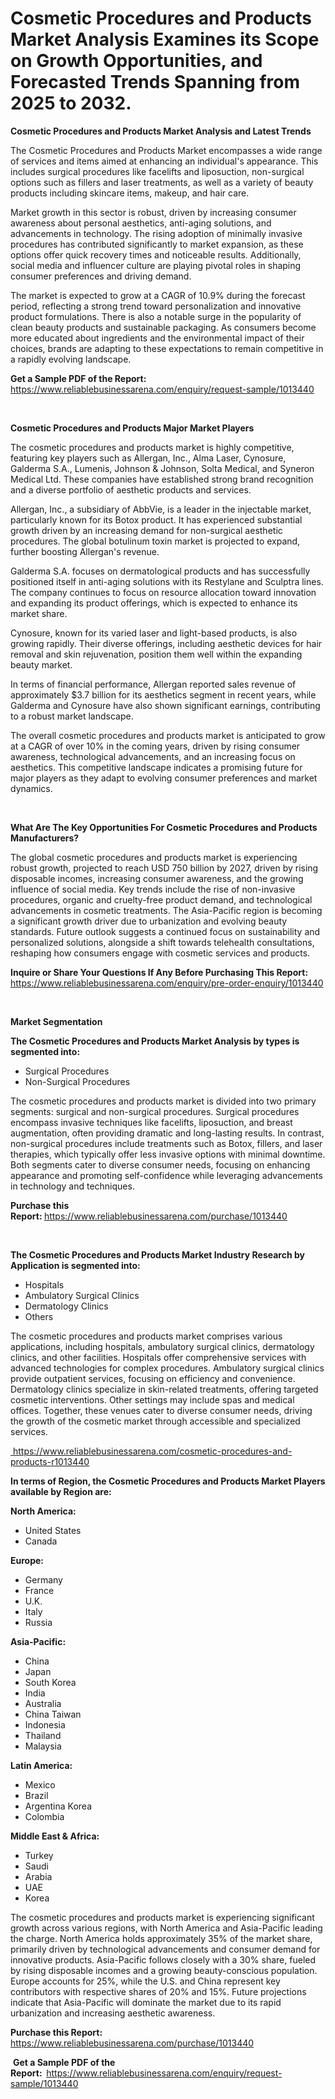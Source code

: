<p><h1>Cosmetic Procedures and Products Market Analysis Examines its Scope on Growth Opportunities, and Forecasted Trends Spanning from 2025 to 2032.</h1></p><p><strong>Cosmetic Procedures and Products Market Analysis and Latest Trends</strong></p>
<p><p>The Cosmetic Procedures and Products Market encompasses a wide range of services and items aimed at enhancing an individual's appearance. This includes surgical procedures like facelifts and liposuction, non-surgical options such as fillers and laser treatments, as well as a variety of beauty products including skincare items, makeup, and hair care.</p><p>Market growth in this sector is robust, driven by increasing consumer awareness about personal aesthetics, anti-aging solutions, and advancements in technology. The rising adoption of minimally invasive procedures has contributed significantly to market expansion, as these options offer quick recovery times and noticeable results. Additionally, social media and influencer culture are playing pivotal roles in shaping consumer preferences and driving demand.</p><p>The market is expected to grow at a CAGR of 10.9% during the forecast period, reflecting a strong trend toward personalization and innovative product formulations. There is also a notable surge in the popularity of clean beauty products and sustainable packaging. As consumers become more educated about ingredients and the environmental impact of their choices, brands are adapting to these expectations to remain competitive in a rapidly evolving landscape.</p></p>
<p><strong>Get a Sample PDF of the Report:&nbsp;</strong> <a href="https://www.reliablebusinessarena.com/enquiry/request-sample/1013440?utm_campaign=2728&utm_medium=2&utm_source=Github&utm_content=ia&utm_term=17042025&utm_id=cosmetic-procedures-and-products">https://www.reliablebusinessarena.com/enquiry/request-sample/1013440</a></p>
<p>&nbsp;</p>
<p><strong>Cosmetic Procedures and Products Major Market Players</strong></p>
<p><p>The cosmetic procedures and products market is highly competitive, featuring key players such as Allergan, Inc., Alma Laser, Cynosure, Galderma S.A., Lumenis, Johnson & Johnson, Solta Medical, and Syneron Medical Ltd. These companies have established strong brand recognition and a diverse portfolio of aesthetic products and services.</p><p>Allergan, Inc., a subsidiary of AbbVie, is a leader in the injectable market, particularly known for its Botox product. It has experienced substantial growth driven by an increasing demand for non-surgical aesthetic procedures. The global botulinum toxin market is projected to expand, further boosting Allergan's revenue.</p><p>Galderma S.A. focuses on dermatological products and has successfully positioned itself in anti-aging solutions with its Restylane and Sculptra lines. The company continues to focus on resource allocation toward innovation and expanding its product offerings, which is expected to enhance its market share.</p><p>Cynosure, known for its varied laser and light-based products, is also growing rapidly. Their diverse offerings, including aesthetic devices for hair removal and skin rejuvenation, position them well within the expanding beauty market.</p><p>In terms of financial performance, Allergan reported sales revenue of approximately $3.7 billion for its aesthetics segment in recent years, while Galderma and Cynosure have also shown significant earnings, contributing to a robust market landscape.</p><p>The overall cosmetic procedures and products market is anticipated to grow at a CAGR of over 10% in the coming years, driven by rising consumer awareness, technological advancements, and an increasing focus on aesthetics. This competitive landscape indicates a promising future for major players as they adapt to evolving consumer preferences and market dynamics.</p></p>
<p>&nbsp;</p>
<p><strong>What Are The Key Opportunities For Cosmetic Procedures and Products Manufacturers?</strong></p>
<p><p>The global cosmetic procedures and products market is experiencing robust growth, projected to reach USD 750 billion by 2027, driven by rising disposable incomes, increasing consumer awareness, and the growing influence of social media. Key trends include the rise of non-invasive procedures, organic and cruelty-free product demand, and technological advancements in cosmetic treatments. The Asia-Pacific region is becoming a significant growth driver due to urbanization and evolving beauty standards. Future outlook suggests a continued focus on sustainability and personalized solutions, alongside a shift towards telehealth consultations, reshaping how consumers engage with cosmetic services and products.</p></p>
<p><strong>Inquire or Share Your Questions If Any Before Purchasing This Report:</strong> <a href="https://www.reliablebusinessarena.com/enquiry/pre-order-enquiry/1013440?utm_campaign=2728&utm_medium=2&utm_source=Github&utm_content=ia&utm_term=17042025&utm_id=cosmetic-procedures-and-products">https://www.reliablebusinessarena.com/enquiry/pre-order-enquiry/1013440</a></p>
<p>&nbsp;</p>
<p><strong>Market Segmentation</strong></p>
<p><strong>The Cosmetic Procedures and Products Market Analysis by types is segmented into:</strong></p>
<p><ul><li>Surgical Procedures</li><li>Non-Surgical Procedures</li></ul></p>
<p><p>The cosmetic procedures and products market is divided into two primary segments: surgical and non-surgical procedures. Surgical procedures encompass invasive techniques like facelifts, liposuction, and breast augmentation, often providing dramatic and long-lasting results. In contrast, non-surgical procedures include treatments such as Botox, fillers, and laser therapies, which typically offer less invasive options with minimal downtime. Both segments cater to diverse consumer needs, focusing on enhancing appearance and promoting self-confidence while leveraging advancements in technology and techniques.</p></p>
<p><strong>Purchase this Report:&nbsp;</strong><a href="https://www.reliablebusinessarena.com/purchase/1013440?utm_campaign=2728&utm_medium=2&utm_source=Github&utm_content=ia&utm_term=17042025&utm_id=cosmetic-procedures-and-products">https://www.reliablebusinessarena.com/purchase/1013440</a></p>
<p>&nbsp;</p>
<p><strong>The Cosmetic Procedures and Products Market Industry Research by Application is segmented into:</strong></p>
<p><ul><li>Hospitals</li><li>Ambulatory Surgical Clinics</li><li>Dermatology Clinics</li><li>Others</li></ul></p>
<p><p>The cosmetic procedures and products market comprises various applications, including hospitals, ambulatory surgical clinics, dermatology clinics, and other facilities. Hospitals offer comprehensive services with advanced technologies for complex procedures. Ambulatory surgical clinics provide outpatient services, focusing on efficiency and convenience. Dermatology clinics specialize in skin-related treatments, offering targeted cosmetic interventions. Other settings may include spas and medical offices. Together, these venues cater to diverse consumer needs, driving the growth of the cosmetic market through accessible and specialized services.</p></p>
<p><a href="https://www.reliablebusinessarena.com/cosmetic-procedures-and-products-r1013440?utm_campaign=2728&utm_medium=2&utm_source=Github&utm_content=ia&utm_term=17042025&utm_id=cosmetic-procedures-and-products">&nbsp;https://www.reliablebusinessarena.com/cosmetic-procedures-and-products-r1013440</a></p>
<p><strong>In terms of Region, the Cosmetic Procedures and Products Market Players available by Region are:</strong></p>
<p>
    <p> <strong> North America: </strong>
        <ul>
            <li>United States</li>
            <li>Canada</li>
        </ul>
        </p> 
    <p> <strong> Europe: </strong>
        <ul>
            <li>Germany</li>
            <li>France</li>
            <li>U.K.</li>
            <li>Italy</li>
            <li>Russia</li>
        </ul>
        </p> 
    <p> <strong> Asia-Pacific: </strong>
        <ul>
            <li>China</li>
            <li>Japan</li>
            <li>South Korea</li>
            <li>India</li>
            <li>Australia</li>
            <li>China Taiwan</li>
            <li>Indonesia</li>
            <li>Thailand</li>
            <li>Malaysia</li>
        </ul>
        </p> 
    <p> <strong> Latin America: </strong>
        <ul>
            <li>Mexico</li>
            <li>Brazil</li>
            <li>Argentina Korea</li>
            <li>Colombia</li>
        </ul>
        </p> 
    <p> <strong> Middle East & Africa: </strong>
        <ul>
            <li>Turkey</li>
            <li>Saudi</li>
            <li>Arabia</li>
            <li>UAE</li>
            <li>Korea</li>
        </ul>
    </p>
    </p>
<p><p>The cosmetic procedures and products market is experiencing significant growth across various regions, with North America and Asia-Pacific leading the charge. North America holds approximately 35% of the market share, primarily driven by technological advancements and consumer demand for innovative products. Asia-Pacific follows closely with a 30% share, fueled by rising disposable incomes and a growing beauty-conscious population. Europe accounts for 25%, while the U.S. and China represent key contributors with respective shares of 20% and 15%. Future projections indicate that Asia-Pacific will dominate the market due to its rapid urbanization and increasing aesthetic awareness.</p></p>
<p><strong>Purchase this Report: </strong><a href="https://www.reliablebusinessarena.com/purchase/1013440?utm_campaign=2728&utm_medium=2&utm_source=Github&utm_content=ia&utm_term=17042025&utm_id=cosmetic-procedures-and-products">https://www.reliablebusinessarena.com/purchase/1013440</a></p>
<p>&nbsp;<strong>Get a Sample PDF of the Report:&nbsp;&nbsp;</strong><a href="https://www.reliablebusinessarena.com/enquiry/request-sample/1013440?utm_campaign=2728&utm_medium=2&utm_source=Github&utm_content=ia&utm_term=17042025&utm_id=cosmetic-procedures-and-products">https://www.reliablebusinessarena.com/enquiry/request-sample/1013440</a></p>
<p><strong></strong></p>
<p><p></p><p></p><p></p></p>